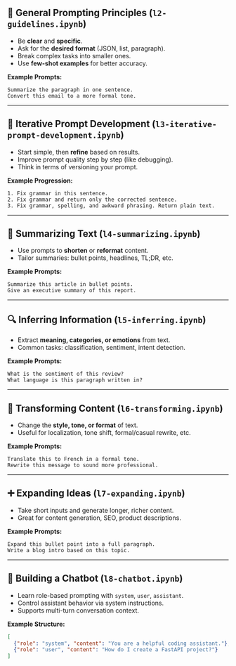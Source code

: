 ## 🔧 General Prompting Principles (`l2-guidelines.ipynb`)
- Be **clear** and **specific**.
- Ask for the **desired format** (JSON, list, paragraph).
- Break complex tasks into smaller ones.
- Use **few-shot examples** for better accuracy.

**Example Prompts:**
```text
Summarize the paragraph in one sentence.
Convert this email to a more formal tone.
```

---

## 🔁 Iterative Prompt Development (`l3-iterative-prompt-development.ipynb`)
- Start simple, then **refine** based on results.
- Improve prompt quality step by step (like debugging).
- Think in terms of versioning your prompt.

**Example Progression:**
```text
1. Fix grammar in this sentence.
2. Fix grammar and return only the corrected sentence.
3. Fix grammar, spelling, and awkward phrasing. Return plain text.
```

---

## 📝 Summarizing Text (`l4-summarizing.ipynb`)
- Use prompts to **shorten** or **reformat** content.
- Tailor summaries: bullet points, headlines, TL;DR, etc.

**Example Prompts:**
```text
Summarize this article in bullet points.
Give an executive summary of this report.
```

---

## 🔍 Inferring Information (`l5-inferring.ipynb`)
- Extract **meaning, categories, or emotions** from text.
- Common tasks: classification, sentiment, intent detection.

**Example Prompts:**
```text
What is the sentiment of this review?
What language is this paragraph written in?
```

---

## 🔄 Transforming Content (`l6-transforming.ipynb`)
- Change the **style, tone, or format** of text.
- Useful for localization, tone shift, formal/casual rewrite, etc.

**Example Prompts:**
```text
Translate this to French in a formal tone.
Rewrite this message to sound more professional.
```

---

## ➕ Expanding Ideas (`l7-expanding.ipynb`)
- Take short inputs and generate longer, richer content.
- Great for content generation, SEO, product descriptions.

**Example Prompts:**
```text
Expand this bullet point into a full paragraph.
Write a blog intro based on this topic.
```

---

## 🤖 Building a Chatbot (`l8-chatbot.ipynb`)
- Learn role-based prompting with `system`, `user`, `assistant`.
- Control assistant behavior via system instructions.
- Supports multi-turn conversation context.

**Example Structure:**
```json
[
  {"role": "system", "content": "You are a helpful coding assistant."},
  {"role": "user", "content": "How do I create a FastAPI project?"}
]
```

